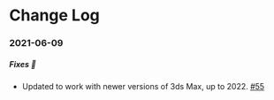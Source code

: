 # Change Log

### 2021-06-09

##### Fixes :wrench:
* Updated to work with newer versions of 3ds Max, up to 2022. [#55](https://github.com/CesiumGS/cesium-ion-3ds-max-plugin/pull/55)